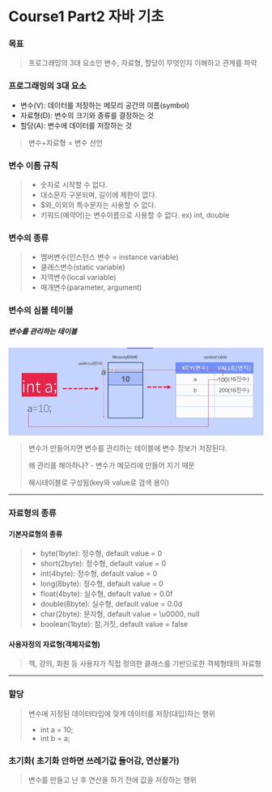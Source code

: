 # Course1 Part2 자바 기초

### 목표
> 프로그래밍의 3대 요소인 변수, 자료형, 할당이 무엇인지 이해하고 관계를 파악
### 프로그래밍의 3대 요소
- 변수(V): 데이터를 저장하는 메모리 공간의 이름(symbol)
- 자료형(D): 변수의 크기와 종류를 결정하는 것
- 할당(A): 변수에 데이터를 저장하는 것

> 변수+자료형 = 변수 선언

### 변수 이름 규칙
>- 숫자로 시작할 수 없다.
>- 대소문자 구분되며, 길이에 제한이 없다.
>- $와_이외의 특수문자는 사용할 수 없다.
>- 키워드(예약어)는 변수이름으로 사용할 수 없다. ex) int, double

### 변수의 종류
>- 멤버변수(인스턴스 변수 = instance variable)
>- 클래스변수(static variable)
>- 지역변수(local variable)
>- 매개변수(parameter, argument)

### 변수의 심볼 테이블
##### 변수를 관리하는 테이블
<p>
    <img src="../../../../../image/symbol.png" align="center">
</p>

> 변수가 만들어지면 변수를 관리하는 테이블에 변수 정보가 저장된다.
>
> 왜 관리를 해아하나? - 변수가 메모리에 만들어 지기 때문
> 
> 해시테이블로 구성됨(key와 value로 검색 용이)
---

### 자료형의 종류   
#### 기본자료형의 종류

>- byte(1byte): 정수형, default value = 0
>- short(2byte): 정수형, default value = 0
>- int(4byte): 정수형, default value = 0
>- long(8byte): 정수형, default value = 0
>- float(4byte): 실수형, default value = 0.0f
>- double(8byte): 실수형, default value = 0.0d
>- char(2byte): 문자형, default value = \u0000, null
>- boolean(1byte): 참,거짓, default value = false

#### 사용자정의 자료형(객체자료형)
> 책, 강의, 회원 등 사용자가 직접 정의한 클래스를 기반으로한 객체형태의 자료형
---
### 할당
> 변수에 지정된 데이터타입에 맞게 데이터를 저장(대입)하는 행위
> - int a = 10;<br/>
> - int b = a;

### 초기화( 초기화 안하면 쓰레기값 들어감, 연산불가)
> 변수를 만들고 난 후 연산을 하기 전에 값을 저장하는 행위
> 


